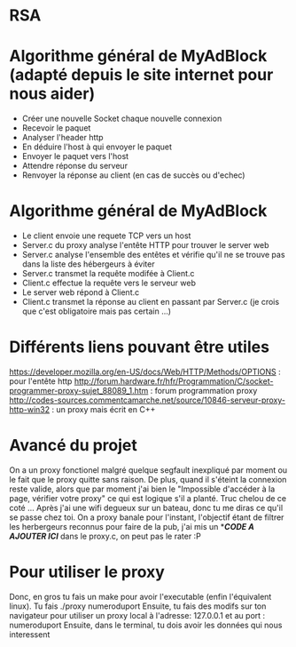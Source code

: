 # RSA


# Algorithme général de MyAdBlock (adapté depuis le site internet pour nous aider)

- Créer une nouvelle Socket chaque nouvelle connexion
- Recevoir le paquet
- Analyser l'header http
- En déduire l'host à qui envoyer le paquet
- Envoyer le paquet vers l'host
- Attendre réponse du serveur
- Renvoyer la réponse au client (en cas de succès ou d'echec)


# Algorithme général de MyAdBlock

- Le client envoie une requete TCP vers un host
- Server.c du proxy analyse l'entête HTTP pour trouver le server web
- Server.c analyse l'ensemble des entêtes et vérifie qu'il ne se trouve pas dans la liste des hébergeurs à éviter
- Server.c transmet la requête modifée à Client.c
- Client.c effectue la requête vers le serveur web
- Le server web répond à Client.c
- Client.c transmet la réponse au client en passant par Server.c (je crois que c'est obligatoire mais pas certain ...)

# Différents liens pouvant être utiles

https://developer.mozilla.org/en-US/docs/Web/HTTP/Methods/OPTIONS : pour l'entête http
http://forum.hardware.fr/hfr/Programmation/C/socket-programmer-proxy-sujet_88089_1.htm : forum programmation proxy
http://codes-sources.commentcamarche.net/source/10846-serveur-proxy-http-win32 : un proxy mais écrit en C++

# Avancé du projet

On a un proxy fonctionel malgré quelque segfault inexpliqué par moment ou le fait que le proxy quitte sans raison.
De plus, quand il s'éteint la connexion reste valide, alors que par moment j'ai bien le "Impossible d'accéder à la page, vérifier votre proxy" ce qui est logique s'il a planté. Truc chelou de ce coté ...
Après j'ai une wifi degueux sur un bateau, donc tu me diras ce qu'il se passe chez toi.
On a proxy banale pour l'instant, l'objectif étant de filtrer les herbergeurs reconnus pour faire de la pub, j'ai mis un ****CODE A AJOUTER ICI*** dans le proxy.c, on peut pas le rater :P

# Pour utiliser le proxy
Donc, en gros tu fais un make pour avoir l'executable (enfin l'équivalent linux).
Tu fais ./proxy numeroduport
Ensuite, tu fais des modifs sur ton navigateur pour utiliser un proxy local à l'adresse:
127.0.0.1 et au port : numeroduport
Ensuite, dans le terminal, tu dois avoir les données qui nous interessent
